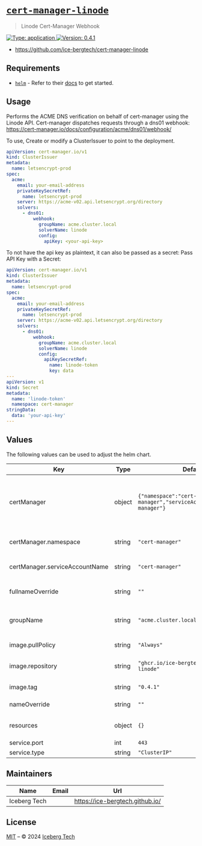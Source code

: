 # [`cert-manager-linode`](https://github.com/ice-bergtech/ice-helm)

> Linode Cert-Manager Webhook

[![Type: application](https://img.shields.io/badge/Type-application-informational?style=flat-square) ](https://github.com/ice-bergtech/ice-helm)[![Version: 0.4.1](https://img.shields.io/badge/Version-0.4.1-informational?style=flat-square) ](https://github.com/ice-bergtech/ice-helm)

* <https://github.com/ice-bergtech/cert-manager-linode>

## Requirements

- [`helm`](https://helm.sh) - Refer to their [docs](https://helm.sh/docs) to get started.

## Usage

Performs the ACME DNS verification on behalf of cert-manager using the Linode API.
Cert-manager dispatches requests through a dns01 webhook: https://cert-manager.io/docs/configuration/acme/dns01/webhook/

To use, Create or modify a ClusterIssuer to point to the deployment.

```yaml
apiVersion: cert-manager.io/v1
kind: ClusterIssuer
metadata:
  name: letsencrypt-prod
spec:
  acme:
    email: your-email-address
    privateKeySecretRef:
      name: letsencrypt-prod
    server: https://acme-v02.api.letsencrypt.org/directory
    solvers:
      - dns01:
          webhook:
            groupName: acme.cluster.local
            solverName: linode
            config:
              apiKey: <your-api-key>
```

To not have the api key as plaintext, it can also be passed as a secret:
Pass API Key with a Secret:

```yaml
apiVersion: cert-manager.io/v1
kind: ClusterIssuer
metadata:
  name: letsencrypt-prod
spec:
  acme:
    email: your-email-address
    privateKeySecretRef:
      name: letsencrypt-prod
    server: https://acme-v02.api.letsencrypt.org/directory
    solvers:
      - dns01:
          webhook:
            groupName: acme.cluster.local
            solverName: linode
            config:
              apiKeySecretRef:
                name: linode-token
                key: data
---
apiVersion: v1
kind: Secret
metadata:
  name: 'linode-token'
  namespace: cert-manager
stringData:
  data: 'your-api-key'
---
```

## Values

The following values can be used to adjust the helm chart.

| Key | Type | Default | Description |
|-----|------|---------|-------------|
| certManager | object | `{"namespace":"cert-manager","serviceAccountName":"cert-manager"}` | certManager contains config shared with cert-manager deployment |
| certManager.namespace | string | `"cert-manager"` | name of the deployment namespace |
| certManager.serviceAccountName | string | `"cert-manager"` | name of the service account |
| fullnameOverride | string | `""` | Override chart full name |
| groupName | string | `"acme.cluster.local"` | the APIService group name to attach to |
| image.pullPolicy | string | `"Always"` | image pull policy |
| image.repository | string | `"ghcr.io/ice-bergtech/cert-manager-linode"` | repository to pull the image from |
| image.tag | string | `"0.4.1"` | image tag to pull |
| nameOverride | string | `""` | Override chart name  |
| resources | object | `{}` | additional resources to deploy |
| service.port | int | `443` | service port |
| service.type | string | `"ClusterIP"` | service type |

## Maintainers

| Name | Email | Url |
| ---- | ------ | --- |
| Iceberg Tech |  | <https://ice-bergtech.github.io/> |

## License

[MIT](../LICENSE.md) – © 2024 [Iceberg Tech](https://icebergtech.xyz)